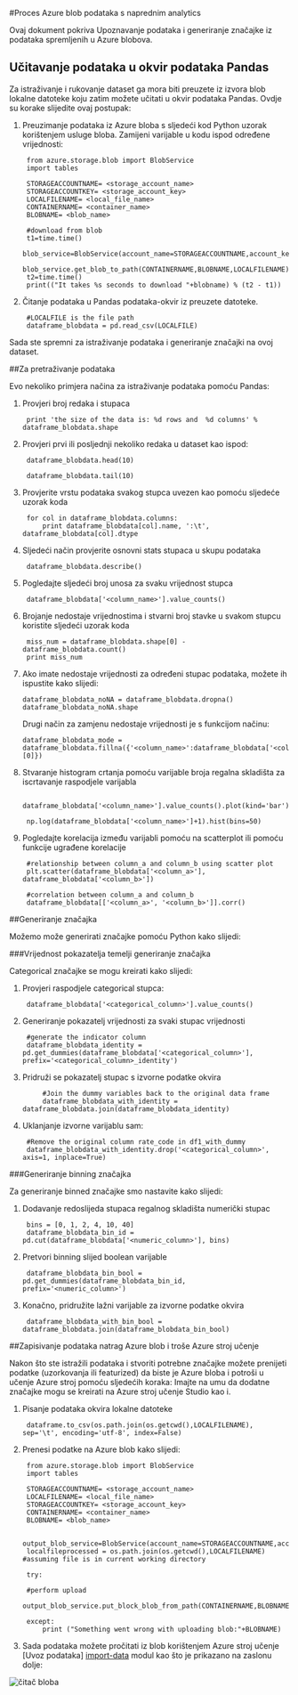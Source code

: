 <properties 
    pageTitle="Obradu podataka Azure bloba s naprednim analytics | Microsoft Azure" 
    description="Proces podataka u Azure blobova." 
    services="machine-learning,storage" 
    documentationCenter="" 
    authors="bradsev" 
    manager="jhubbard" 
    editor="cgronlun" />

<tags 
    ms.service="machine-learning" 
    ms.workload="data-services" 
    ms.tgt_pltfrm="na" 
    ms.devlang="na" 
    ms.topic="article" 
    ms.date="09/19/2016"
    ms.author="fashah;garye;bradsev" /> 

#<a name="heading"></a>Proces Azure blob podataka s naprednim analytics

Ovaj dokument pokriva Upoznavanje podataka i generiranje značajke iz podataka spremljenih u Azure blobova. 

## <a name="load-the-data-into-a-pandas-data-frame"></a>Učitavanje podataka u okvir podataka Pandas
Za istraživanje i rukovanje dataset ga mora biti preuzete iz izvora blob lokalne datoteke koju zatim možete učitati u okvir podataka Pandas. Ovdje su korake slijedite ovaj postupak:

1. Preuzimanje podataka iz Azure bloba s sljedeći kod Python uzorak korištenjem usluge bloba. Zamijeni varijable u kodu ispod određene vrijednosti: 

        from azure.storage.blob import BlobService
        import tables
        
        STORAGEACCOUNTNAME= <storage_account_name>
        STORAGEACCOUNTKEY= <storage_account_key>
        LOCALFILENAME= <local_file_name>        
        CONTAINERNAME= <container_name>
        BLOBNAME= <blob_name>

        #download from blob
        t1=time.time()
        blob_service=BlobService(account_name=STORAGEACCOUNTNAME,account_key=STORAGEACCOUNTKEY)
        blob_service.get_blob_to_path(CONTAINERNAME,BLOBNAME,LOCALFILENAME)
        t2=time.time()
        print(("It takes %s seconds to download "+blobname) % (t2 - t1))


2. Čitanje podataka u Pandas podataka-okvir iz preuzete datoteke.

        #LOCALFILE is the file path 
        dataframe_blobdata = pd.read_csv(LOCALFILE)

Sada ste spremni za istraživanje podataka i generiranje značajki na ovoj dataset.


##<a name="blob-dataexploration"></a>Za pretraživanje podataka

Evo nekoliko primjera načina za istraživanje podataka pomoću Pandas:

1. Provjeri broj redaka i stupaca 

        print 'the size of the data is: %d rows and  %d columns' % dataframe_blobdata.shape

2. Provjeri prvi ili posljednji nekoliko redaka u dataset kao ispod:

        dataframe_blobdata.head(10)
        
        dataframe_blobdata.tail(10)

3. Provjerite vrstu podataka svakog stupca uvezen kao pomoću sljedeće uzorak koda
    
        for col in dataframe_blobdata.columns:
            print dataframe_blobdata[col].name, ':\t', dataframe_blobdata[col].dtype

4. Sljedeći način provjerite osnovni stats stupaca u skupu podataka
 
        dataframe_blobdata.describe()
    
5. Pogledajte sljedeći broj unosa za svaku vrijednost stupca

        dataframe_blobdata['<column_name>'].value_counts()

6. Brojanje nedostaje vrijednostima i stvarni broj stavke u svakom stupcu koristite sljedeći uzorak koda

        miss_num = dataframe_blobdata.shape[0] - dataframe_blobdata.count()
        print miss_num
     
7.  Ako imate nedostaje vrijednosti za određeni stupac podataka, možete ih ispustite kako slijedi:

        dataframe_blobdata_noNA = dataframe_blobdata.dropna()
        dataframe_blobdata_noNA.shape

    Drugi način za zamjenu nedostaje vrijednosti je s funkcijom načinu:
    
        dataframe_blobdata_mode = dataframe_blobdata.fillna({'<column_name>':dataframe_blobdata['<column_name>'].mode()[0]})        

8. Stvaranje histogram crtanja pomoću varijable broja regalna skladišta za iscrtavanje raspodjele varijabla 
    
        dataframe_blobdata['<column_name>'].value_counts().plot(kind='bar')
        
        np.log(dataframe_blobdata['<column_name>']+1).hist(bins=50)
    
9. Pogledajte korelacija između varijabli pomoću na scatterplot ili pomoću funkcije ugrađene korelacije

        #relationship between column_a and column_b using scatter plot
        plt.scatter(dataframe_blobdata['<column_a>'], dataframe_blobdata['<column_b>'])
        
        #correlation between column_a and column_b
        dataframe_blobdata[['<column_a>', '<column_b>']].corr()
    
    
##<a name="blob-featuregen"></a>Generiranje značajka
    
Možemo može generirati značajke pomoću Python kako slijedi:

###<a name="blob-countfeature"></a>Vrijednost pokazatelja temelji generiranje značajka

Categorical značajke se mogu kreirati kako slijedi:

1. Provjeri raspodjele categorical stupca:
    
        dataframe_blobdata['<categorical_column>'].value_counts()

2. Generiranje pokazatelj vrijednosti za svaki stupac vrijednosti

        #generate the indicator column
        dataframe_blobdata_identity = pd.get_dummies(dataframe_blobdata['<categorical_column>'], prefix='<categorical_column>_identity')

3. Pridruži se pokazatelj stupac s izvorne podatke okvira 
 
            #Join the dummy variables back to the original data frame
            dataframe_blobdata_with_identity = dataframe_blobdata.join(dataframe_blobdata_identity)

4. Uklanjanje izvorne varijablu sam:

        #Remove the original column rate_code in df1_with_dummy
        dataframe_blobdata_with_identity.drop('<categorical_column>', axis=1, inplace=True)
    
###<a name="blob-binningfeature"></a>Generiranje binning značajka

Za generiranje binned značajke smo nastavite kako slijedi:

1. Dodavanje redoslijeda stupaca regalnog skladišta numerički stupac
 
        bins = [0, 1, 2, 4, 10, 40]
        dataframe_blobdata_bin_id = pd.cut(dataframe_blobdata['<numeric_column>'], bins)
        
2. Pretvori binning slijed boolean varijable

        dataframe_blobdata_bin_bool = pd.get_dummies(dataframe_blobdata_bin_id, prefix='<numeric_column>')
    
3. Konačno, pridružite lažni varijable za izvorne podatke okvira

        dataframe_blobdata_with_bin_bool = dataframe_blobdata.join(dataframe_blobdata_bin_bool) 


##<a name="sql-featuregen"></a>Zapisivanje podataka natrag Azure blob i troše Azure stroj učenje

Nakon što ste istražili podataka i stvoriti potrebne značajke možete prenijeti podatke (uzorkovanja ili featurized) da biste je Azure bloba i potroši u učenje Azure stroj pomoću sljedećih koraka: Imajte na umu da dodatne značajke mogu se kreirati na Azure stroj učenje Studio kao i. 
1. Pisanje podataka okvira lokalne datoteke

        dataframe.to_csv(os.path.join(os.getcwd(),LOCALFILENAME), sep='\t', encoding='utf-8', index=False)

2. Prenesi podatke na Azure blob kako slijedi:

        from azure.storage.blob import BlobService
        import tables

        STORAGEACCOUNTNAME= <storage_account_name>
        LOCALFILENAME= <local_file_name>
        STORAGEACCOUNTKEY= <storage_account_key>
        CONTAINERNAME= <container_name>
        BLOBNAME= <blob_name>

        output_blob_service=BlobService(account_name=STORAGEACCOUNTNAME,account_key=STORAGEACCOUNTKEY)    
        localfileprocessed = os.path.join(os.getcwd(),LOCALFILENAME) #assuming file is in current working directory
        
        try:
       
        #perform upload
        output_blob_service.put_block_blob_from_path(CONTAINERNAME,BLOBNAME,localfileprocessed)
        
        except:         
            print ("Something went wrong with uploading blob:"+BLOBNAME)

3. Sada podataka možete pročitati iz blob korištenjem Azure stroj učenje [Uvoz podataka] [ import-data] modul kao što je prikazano na zaslonu dolje:
 
![čitač bloba][1]

[1]: ./media/machine-learning-data-science-process-data-blob/reader_blob.png


<!-- Module References -->
[import-data]: https://msdn.microsoft.com/library/azure/4e1b0fe6-aded-4b3f-a36f-39b8862b9004/
 
